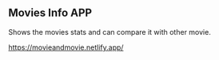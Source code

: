 ## Movies Info APP

Shows the movies stats and can compare it with other movie.

https://movieandmovie.netlify.app/
